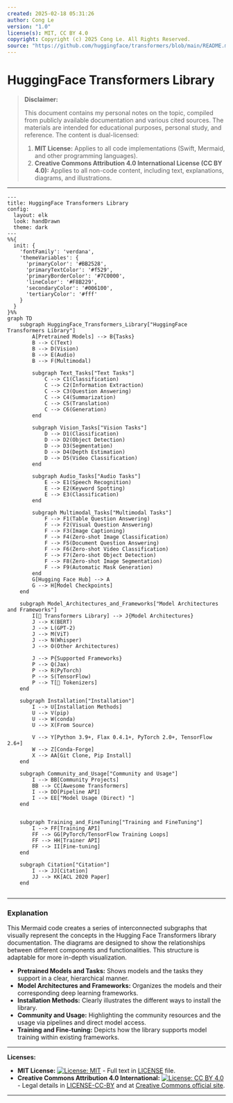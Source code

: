 ```yaml
---
created: 2025-02-18 05:31:26
author: Cong Le
version: "1.0"
license(s): MIT, CC BY 4.0
copyright: Copyright (c) 2025 Cong Le. All Rights Reserved.
source: "https://github.com/huggingface/transformers/blob/main/README.md"
---
```




# HuggingFace Transformers Library
> **Disclaimer:**
>
> This document contains my personal notes on the topic,
> compiled from publicly available documentation and various cited sources.
> The materials are intended for educational purposes, personal study, and reference.
> The content is dual-licensed:
> 1. **MIT License:** Applies to all code implementations (Swift, Mermaid, and other programming languages).
> 2. **Creative Commons Attribution 4.0 International License (CC BY 4.0):** Applies to all non-code content, including text, explanations, diagrams, and illustrations.
---



```mermaid
---
title: HuggingFace Transformers Library
config:
  layout: elk
  look: handDrawn
  theme: dark
---
%%{
  init: {
    'fontFamily': 'verdana',
    'themeVariables': {
      'primaryColor': '#BB2528',
      'primaryTextColor': '#f529',
      'primaryBorderColor': '#7C0000',
      'lineColor': '#F8B229',
      'secondaryColor': '#006100',
      'tertiaryColor': '#fff'
    }
  }
}%%
graph TD
    subgraph HuggingFace_Transformers_Library["HuggingFace Transformers Library"]
        A[Pretrained Models] --> B{Tasks}
        B --> C(Text)
        B --> D(Vision)
        B --> E(Audio)
        B --> F(Multimodal)
        
        subgraph Text_Tasks["Text Tasks"]
            C --> C1(Classification)
            C --> C2(Information Extraction)
            C --> C3(Question Answering)
            C --> C4(Summarization)
            C --> C5(Translation)
            C --> C6(Generation)
        end
        
        subgraph Vision_Tasks["Vision Tasks"]
            D --> D1(Classification)
            D --> D2(Object Detection)
            D --> D3(Segmentation)
            D --> D4(Depth Estimation)
            D --> D5(Video Classification)
        end
        
        subgraph Audio_Tasks["Audio Tasks"]
            E --> E1(Speech Recognition)
            E --> E2(Keyword Spotting)
            E --> E3(Classification)
        end
        
        subgraph Multimodal_Tasks["Multimodal Tasks"]
            F --> F1(Table Question Answering)
            F --> F2(Visual Question Answering)
            F --> F3(Image Captioning)
            F --> F4(Zero-shot Image Classification)
            F --> F5(Document Question Answering)
            F --> F6(Zero-shot Video Classification)
            F --> F7(Zero-shot Object Detection)
            F --> F8(Zero-shot Image Segmentation)
            F --> F9(Automatic Mask Generation)
        end
        G[Hugging Face Hub] --> A
        G --> H[Model Checkpoints]
    end
    
    subgraph Model_Architectures_and_Frameworks["Model Architectures and Frameworks"]
        I[🤗 Transformers Library] --> J{Model Architectures}
        J --> K(BERT)
        J --> L(GPT-2)
        J --> M(ViT)
        J --> N(Whisper)
        J --> O(Other Architectures)
        
        J --> P{Supported Frameworks}
        P --> Q(Jax)
        P --> R(PyTorch)
        P --> S(TensorFlow)
        P --> T[🤗 Tokenizers]
    end
    
    subgraph Installation["Installation"]
        I --> U[Installation Methods]
        U --> V(pip)
        U --> W(conda)
        U --> X(From Source)
        
        V --> Y[Python 3.9+, Flax 0.4.1+, PyTorch 2.0+, TensorFlow 2.6+]
        W --> Z[Conda-Forge]
        X --> AA[Git Clone, Pip Install]
    end
    
    subgraph Community_and_Usage["Community and Usage"]
        I --> BB[Community Projects]
        BB --> CC[Awesome Transformers]
        I --> DD[Pipeline API]
        I --> EE["Model Usage (Direct) "]
    end

    
    subgraph Training_and_FineTuning["Training and FineTuning"]
        I --> FF[Training API]
        FF --> GG[PyTorch/TensorFlow Training Loops]
        FF --> HH[Trainer API]
        FF --> II[Fine-tuning]
    end

    subgraph Citation["Citation"]
	    I --> JJ[Citation]
	    JJ --> KK[ACL 2020 Paper]
    end
    
```

----


### Explanation

This Mermaid code creates a series of interconnected subgraphs that visually represent the concepts in the Hugging Face Transformers library documentation.  The diagrams are designed to show the relationships between different components and functionalities.  This structure is adaptable for more in-depth visualization.


* **Pretrained Models and Tasks:** Shows models and the tasks they support in a clear, hierarchical manner.
* **Model Architectures and Frameworks:** Organizes the models and their corresponding deep learning frameworks.
* **Installation Methods:** Clearly illustrates the different ways to install the library.
* **Community and Usage:** Highlighting the community resources and the usage via pipelines and direct model access.
* **Training and Fine-tuning:** Depicts how the library supports model training within existing frameworks.





---
**Licenses:**

- **MIT License:**  [![License: MIT](https://img.shields.io/badge/License-MIT-yellow.svg)](LICENSE) - Full text in [LICENSE](LICENSE) file.
- **Creative Commons Attribution 4.0 International:** [![License: CC BY 4.0](https://licensebuttons.net/l/by/4.0/88x31.png)](LICENSE-CC-BY) - Legal details in [LICENSE-CC-BY](LICENSE-CC-BY) and at [Creative Commons official site](http://creativecommons.org/licenses/by/4.0/).

---